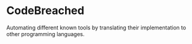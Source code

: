 # CodeBreached
Automating different known tools by translating their implementation to other programming languages. 

